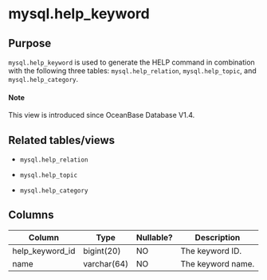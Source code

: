 # mysql.help_keyword

## **Purpose**

`mysql.help_keyword` is used to generate the HELP command in combination with the following three tables: `mysql.help_relation`, `mysql.help_topic`, and `mysql.help_category`.

<main id="notice" type='explain'>
  <h4>Note</h4>
  <p>This view is introduced since OceanBase Database V1.4. </p>
</main>

## **Related tables/views**

* `mysql.help_relation`

* `mysql.help_topic`

* `mysql.help_category`

## **Columns**

| **Column** | **Type** | **Nullable?** | **Description** |
|-----------------|-------------|----------------|--------|
| help_keyword_id | bigint(20) | NO | The keyword ID. |
| name | varchar(64) | NO | The keyword name. |
